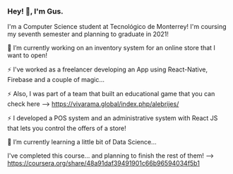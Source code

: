 ### Hey! 👋, I'm Gus.

I'm a Computer Science student at Tecnológico de Monterrey!
I'm coursing my seventh semester and planning to graduate in 2021!

🔭 I’m currently working on an inventory system for an online store that I want to open!

⚡ I've worked as a freelancer developing an App using React-Native, Firebase and a couple of magic...

⚡ Also, I was part of a team that built an educational game that you can check here -->  https://vivarama.global/index.php/alebrijes/

⚡ I developed a POS system and an administrative system with React JS that lets you control the offers of a store!

🌱 I’m currently learning a little bit of Data Science...

 I've completed this course... and planning to finish the rest of them! --> https://coursera.org/share/48a91daf39491901c66b96594034f5b1

<!--
**Gustavo-Hernandez/Gustavo-Hernandez** is a ✨ _special_ ✨ repository because its `README.md` (this file) appears on your GitHub profile.

Here are some ideas to get you started:

- 🔭 I’m currently working on ...
- 🌱 I’m currently learning ...
- 👯 I’m looking to collaborate on ...
- 🤔 I’m looking for help with ...
- 💬 Ask me about ...
- 📫 How to reach me: ...
- 😄 Pronouns: ...
- ⚡ Fun fact: ...
-->
